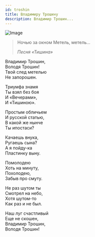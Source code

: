 ```yaml
---
id: troshin
title: Владимиру Трошину
description: Владимир Трошин...
---
```


![Image](/img/p28.jpg)

> Ночью за окном
> Метель, метель...
>
> _Песня «Тишина»_

Владимир Трошин,\
Володя Трошин!\
Твой след метелью\
Не запорошен.

Триумфа знамя\
Ты взял без боя\
И «Вечерами»,\
И «Тишиною».

Простым обличьем\
И русской статью,\
В какой же нынче\
Ты ипостаси?

Качаешь внука,\
Ругаешь сына?\
А я пойду-ка\
Пластинку выну.

Помолодею\
Хоть на минуту,\
Похолодею,\
Забыв про смуту.

Не раз шутом ты\
Смотрел на небо,\
Хотя шутом-то\
Как раз и не был.

Наш луг счастливый\
Еще не скошен,\
Владимир Трошин,\
Володя Трошин!
